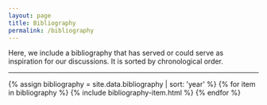```yaml
---
layout: page
title: Bibliography
permalink: /bibliography
---
```


Here, we include a bibliography that has served or could serve as inspiration for our discussions. It is sorted by chronological order.

---

{% assign bibliography = site.data.bibliography | sort: 'year' %}
{% for item in bibliography %}
  {% include bibliography-item.html %}
{% endfor %}
